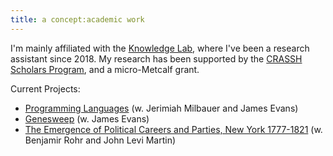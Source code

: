 ```yaml
---
title: a concept:academic work
---
```


I'm mainly affiliated with the [Knowledge Lab](https://www.knowledgelab.org/), where I've been a research assistant since 2018. My research has been supported by the [CRASSH Scholars Program](https://ccrf.uchicago.edu/undergraduate-research/crassh-research-scholars), and a micro-Metcalf grant. 

Current Projects: 

- [Programming Languages](https://www.knowledgelab.org/funding_opportunities/postdoctoral_position_in_how_programming_languages_shape_thought/) (w. Jerimiah Milbauer and James Evans)
- [Genesweep](https://en.wikipedia.org/wiki/GeneSweep) (w. James Evans)
- [The Emergence of Political Careers and Parties, New York 1777-1821](https://www.nsf.gov/awardsearch/showAward?AWD_ID=2001930) (w. Benjamir Rohr and John Levi Martin)